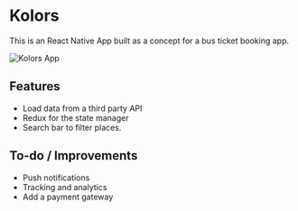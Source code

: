 


# Kolors 

This is an React Native App built as a concept for a bus ticket booking app. 

![Kolors App](https://media.giphy.com/media/2mTHbKy5vh3kV6BZUj/giphy.gif)

## Features 

 - Load data from a third party API
 - Redux for the state manager
- Search bar to filter places.


## To-do / Improvements

- Push notifications
- Tracking and analytics
- Add a payment gateway